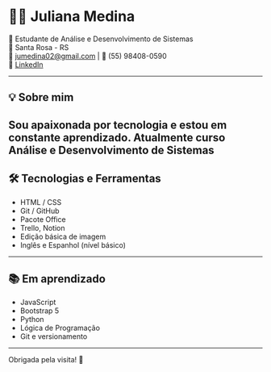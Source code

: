 # 👩‍💻 Juliana Medina

🎯 Estudante de Análise e Desenvolvimento de Sistemas  
📍 Santa Rosa - RS  
📧 jumedina02@gmail.com | 📱 (55) 98408-0590  
🔗 [LinkedIn](https://www.linkedin.com/in/juliana-medina-39a5a1203)

---

## 💡 Sobre mim

Sou apaixonada por tecnologia e estou em constante aprendizado. Atualmente curso Análise e Desenvolvimento de Sistemas 
---

## 🛠️ Tecnologias e Ferramentas

- HTML / CSS
- Git / GitHub
- Pacote Office
- Trello, Notion
- Edição básica de imagem
- Inglês e Espanhol (nível básico)

---

## 📚 Em aprendizado

- JavaScript
- Bootstrap 5
- Python
- Lógica de Programação
- Git e versionamento

---

Obrigada pela visita! 💙

